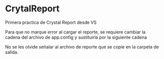 # CrytalReport
Primera practica de Crystal Report desde VS


Para que no marque error al cargar el reporte, se requiere cambiar la cadena
<startup><supportedRuntime version="v4.0" sku=".NETFramework,Version=v4.0"/></startup>
del archivo de app.config y sustituirla por la siguiente cadena
<startup useLegacyV2RuntimeActivationPolicy="true"> 
    <supported Runtimeversion="v4.0"/> 
</startup>


No se les olvide señalar al archivo de reporte que se copie en la carpeta de salida.
